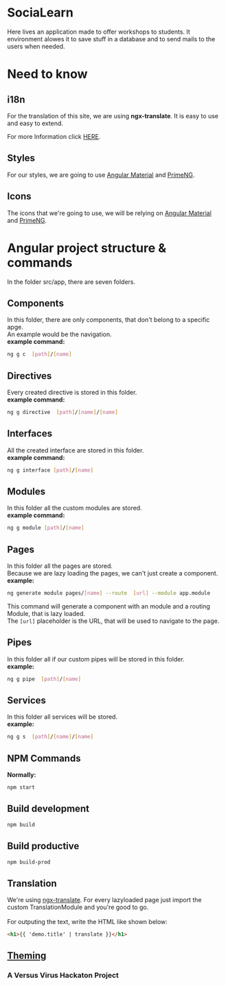 # SociaLearn

Here lives an application made to offer workshops to students. It environment alowes it to save stuff in a database and to send mails to the users when needed.

# Need to know

## i18n
For the translation of this site, we are using **ngx-translate**. It is easy to use and easy to extend.

For more Information click [HERE](https://www.codeandweb.com/babeledit/tutorials/how-to-translate-your-angular8-app-with-ngx-translate).

## Styles
For our styles, we are going to use [Angular Material](https://material.angular.io/) and [PrimeNG](https://primefaces.org/primeng/#/).

## Icons
The icons that we're going to use, we will be relying on [Angular Material](https://material.angular.io/) and [PrimeNG](https://primefaces.org/primeng/#/).

# Angular project structure & commands
In the folder src/app, there are seven folders.

## Components
In this folder, there are only components, that don't belong to a specific apge. <br>An example would be the navigation. <br>
**example command:**
```bash
ng g c  [path]/[name]
```

## Directives
Every created directive is stored in this folder. <br>
**example command:**
```bash
ng g directive  [path]/[name]/[name]
```

## Interfaces
All the created interface are stored in this folder. <br>
**example command:**
```bash
ng g interface [path]/[name]
```

## Modules
In this folder all the custom modules are stored. <br>
**example command:**
```bash
ng g module [path]/[name]
```

## Pages
In this folder all the pages are stored. <br>
Because we are lazy loading the pages, we can't just create a component.<br>
**example:**
```bash
ng generate module pages/[name] --route  [url] --module app.module
```
This command will generate a component with an module and a routing Module, that is lazy loaded.<br>
The `[url]` placeholder is the URL, that will be used to navigate to the page.

## Pipes
In this folder all if our custom pipes will be stored in this folder. <br>
**example:**
```bash
ng g pipe  [path]/[name]
```

## Services
In this folder all services will be stored.<br>
**example:**
```bash
ng g s  [path]/[name]/[name]
```

## NPM Commands
**Normally:**
```bash
npm start
```

## Build development
```bash
npm build
```

## Build productive
```bash
npm build-prod
```
## Translation
We're using [ngx-translate](https://www.codeandweb.com/babeledit/tutorials/how-to-translate-your-angular8-app-with-ngx-translate).
For every lazyloaded page just import the custom TranslationModule and you're good to go. <br> <br>
For outputing the text, write the HTML like shown below:
```html
<h1>{{ 'demo.title' | translate }}</h1>
```


## [Theming](https://materialtheme.arcsine.dev/)

### A Versus Virus Hackaton Project
